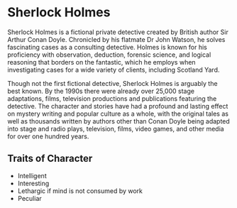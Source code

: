 # Sherlock Holmes
Sherlock Holmes is a fictional private detective created by British author Sir Arthur Conan Doyle. Chronicled by his flatmate Dr John Watson, he solves fascinating cases as a consulting detective. 
Holmes is known for his proficiency with observation, deduction, forensic science, and logical reasoning that borders on the fantastic, which he employs when investigating cases for a wide variety of clients, including Scotland Yard. 

Though not the first fictional detective, Sherlock Holmes is arguably the best known.
By the 1990s there were already over 25,000 stage adaptations, films, television productions and publications featuring the detective. The character and stories have had a profound and lasting effect on mystery writing and popular culture as a whole, with the original tales as well as thousands written by authors other than Conan Doyle being adapted into stage and radio plays, television, films, video games, and other media for over one hundred years. 

## Traits of Character
* Intelligent
* Interesting
* Lethargic if mind is not consumed by work
* Peculiar